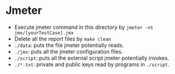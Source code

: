 # Jmeter

* Execute jmeter command in this directory by `jmeter -nt jmx/[yourTestCase].jmx`
* Delete all the report files by `make clean`
* `./data`: puts the file jmeter potentially reads.
* `./jmx`: puts all the jmeter configuration files.
* `./script`: puts all the external script jmeter potentially invokes.
* `./*.txt`: private and public keys read by programs in `./script`.
